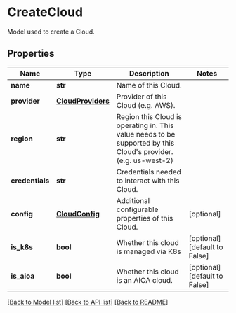 # CreateCloud

Model used to create a Cloud.
## Properties
Name | Type | Description | Notes
------------ | ------------- | ------------- | -------------
**name** | **str** | Name of this Cloud. | 
**provider** | [**CloudProviders**](CloudProviders.md) | Provider of this Cloud (e.g. AWS). | 
**region** | **str** | Region this Cloud is operating in. This value needs to be supported by this Cloud&#39;s provider. (e.g. us-west-2) | 
**credentials** | **str** | Credentials needed to interact with this Cloud. | 
**config** | [**CloudConfig**](CloudConfig.md) | Additional configurable properties of this Cloud. | [optional] 
**is_k8s** | **bool** | Whether this cloud is managed via K8s | [optional] [default to False]
**is_aioa** | **bool** | Whether this cloud is an AIOA cloud. | [optional] [default to False]

[[Back to Model list]](../README.md#documentation-for-models) [[Back to API list]](../README.md#documentation-for-api-endpoints) [[Back to README]](../README.md)


